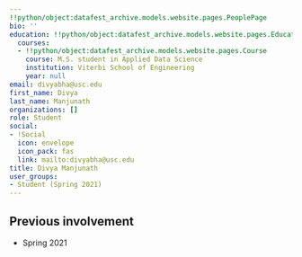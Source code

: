 ```yaml
---
!!python/object:datafest_archive.models.website.pages.PeoplePage
bio: ''
education: !!python/object:datafest_archive.models.website.pages.Education
  courses:
  - !!python/object:datafest_archive.models.website.pages.Course
    course: M.S. student in Applied Data Science
    institution: Viterbi School of Engineering
    year: null
email: divyabha@usc.edu
first_name: Divya
last_name: Manjunath
organizations: []
role: Student
social:
- !Social
  icon: envelope
  icon_pack: fas
  link: mailto:divyabha@usc.edu
title: Divya Manjunath
user_groups:
- Student (Spring 2021)
---
```



## Previous involvement

* Spring 2021

